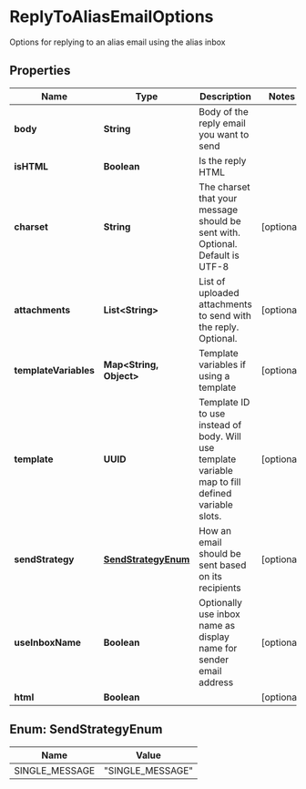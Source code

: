 

# ReplyToAliasEmailOptions

Options for replying to an alias email using the alias inbox

## Properties

| Name | Type | Description | Notes |
|------------ | ------------- | ------------- | -------------|
|**body** | **String** | Body of the reply email you want to send |  |
|**isHTML** | **Boolean** | Is the reply HTML |  |
|**charset** | **String** | The charset that your message should be sent with. Optional. Default is UTF-8 |  [optional] |
|**attachments** | **List&lt;String&gt;** | List of uploaded attachments to send with the reply. Optional. |  [optional] |
|**templateVariables** | **Map&lt;String, Object&gt;** | Template variables if using a template |  [optional] |
|**template** | **UUID** | Template ID to use instead of body. Will use template variable map to fill defined variable slots. |  [optional] |
|**sendStrategy** | [**SendStrategyEnum**](#SendStrategyEnum) | How an email should be sent based on its recipients |  [optional] |
|**useInboxName** | **Boolean** | Optionally use inbox name as display name for sender email address |  [optional] |
|**html** | **Boolean** |  |  [optional] |



## Enum: SendStrategyEnum

| Name | Value |
|---- | -----|
| SINGLE_MESSAGE | &quot;SINGLE_MESSAGE&quot; |



